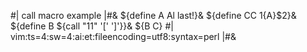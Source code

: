 #| call macro example |#&
${define A Al last!}&
${define CC $1${A}$2}&
${define B ${call "$1$1" '[' ']'}}&
${B C}
#|
vim:ts=4:sw=4:ai:et:fileencoding=utf8:syntax=perl
|#&
